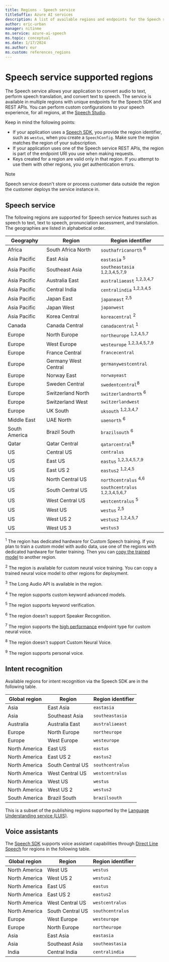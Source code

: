 ```yaml
---
title: Regions - Speech service
titleSuffix: Azure AI services
description: A list of available regions and endpoints for the Speech service, including speech to text, text to speech, and speech translation.
author: eric-urban
manager: nitinme
ms.service: azure-ai-speech
ms.topic: conceptual
ms.date: 1/17/2024
ms.author: eur
ms.custom: references_regions
---
```


# Speech service supported regions

The Speech service allows your application to convert audio to text, perform speech translation, and convert text to speech. The service is available in multiple regions with unique endpoints for the Speech SDK and REST APIs. You can perform custom configurations to your speech experience, for all regions, at the [Speech Studio](https://aka.ms/speechstudio/).

Keep in mind the following points:

* If your application uses a [Speech SDK](speech-sdk.md), you provide the region identifier, such as `westus`, when you create a `SpeechConfig`. Make sure the region matches the region of your subscription.
* If your application uses one of the Speech service REST APIs, the region is part of the endpoint URI you use when making requests.
* Keys created for a region are valid only in that region. If you attempt to use them with other regions, you get authentication errors.

> [!NOTE]
> Speech service doesn't store or process customer data outside the region the customer deploys the service instance in.

## Speech service

The following regions are supported for Speech service features such as speech to text, text to speech, pronunciation assessment, and translation. The geographies are listed in alphabetical order.

| Geography | Region | Region identifier |
| ----- | ----- | ----- |
| Africa | South Africa North | `southafricanorth` <sup>6</sup>|
| Asia Pacific | East Asia | `eastasia` <sup>5</sup>|
| Asia Pacific | Southeast Asia | `southeastasia` <sup>1,2,3,4,5,7,9</sup>|
| Asia Pacific | Australia East | `australiaeast` <sup>1,2,3,4,7</sup>|
| Asia Pacific | Central India | `centralindia` <sup>1,2,3,4,5</sup>|
| Asia Pacific | Japan East | `japaneast` <sup>2,5</sup>|
| Asia Pacific | Japan West | `japanwest` |
| Asia Pacific | Korea Central | `koreacentral` <sup>2</sup>|
| Canada | Canada Central | `canadacentral` <sup>1</sup>|
| Europe | North Europe | `northeurope` <sup>1,2,4,5,7</sup>|
| Europe | West Europe | `westeurope` <sup>1,2,3,4,5,7,9</sup>|
| Europe | France Central | `francecentral` |
| Europe | Germany West Central | `germanywestcentral` |
| Europe | Norway East | `norwayeast` |
| Europe | Sweden Central | `swedentcentral`<sup>8</sup> |
| Europe | Switzerland North | `switzerlandnorth` <sup>6</sup>|
| Europe | Switzerland West | `switzerlandwest` |
| Europe | UK South | `uksouth` <sup>1,2,3,4,7</sup>|
| Middle East | UAE North | `uaenorth` <sup>6</sup>|
| South America | Brazil South | `brazilsouth` <sup>6</sup>|
| Qatar | Qatar Central | `qatarcentral`<sup>8</sup> |
| US | Central US | `centralus` |
| US | East US | `eastus` <sup>1,2,3,4,5,7,9</sup>|
| US | East US 2 | `eastus2` <sup>1,2,4,5</sup>|
| US | North Central US | `northcentralus` <sup>4,6</sup>|
| US | South Central US | `southcentralus` <sup>1,2,3,4,5,6,7</sup>|
| US | West Central US | `westcentralus` <sup>5</sup>|
| US | West US | `westus` <sup>2,5</sup>|
| US | West US 2 | `westus2` <sup>1,2,4,5,7</sup>|
| US | West US 3 | `westus3` |

<sup>1</sup> The region has dedicated hardware for Custom Speech training. If you plan to train a custom model with audio data, use one of the regions with dedicated hardware for faster training. Then you can [copy the trained model](how-to-custom-speech-train-model.md#copy-a-model) to another region.

<sup>2</sup> The region is available for custom neural voice training. You can copy a trained neural voice model to other regions for deployment.

<sup>3</sup> The Long Audio API is available in the region.

<sup>4</sup> The region supports custom keyword advanced models.

<sup>5</sup> The region supports keyword verification.

<sup>6</sup> The region doesn't support Speaker Recognition.

<sup>7</sup> The region supports the [high performance](professional-voice-deploy-endpoint.md#add-a-deployment-endpoint) endpoint type for custom neural voice.

<sup>8</sup> The region doesn't support Custom Neural Voice.

<sup>9</sup> The region supports personal voice.

## Intent recognition

Available regions for intent recognition via the Speech SDK are in the following table.

| Global region | Region           | Region identifier |
| ------------- | ---------------- | -------------------- |
| Asia          | East Asia        | `eastasia`           |
| Asia          | Southeast Asia   | `southeastasia`      |
| Australia     | Australia East   | `australiaeast`      |
| Europe        | North Europe     | `northeurope`        |
| Europe        | West Europe      | `westeurope`         |
| North America | East US          | `eastus`             |
| North America | East US 2        | `eastus2`            |
| North America | South Central US | `southcentralus`     |
| North America | West Central US  | `westcentralus`      |
| North America | West US          | `westus`             |
| North America | West US 2        | `westus2`            |
| South America | Brazil South     | `brazilsouth`        |

This is a subset of the publishing regions supported by the [Language Understanding service (LUIS)](../luis/luis-reference-regions.md).

## Voice assistants

The [Speech SDK](speech-sdk.md) supports voice assistant capabilities through [Direct Line Speech](./direct-line-speech.md) for regions in the following table.

| Global region | Region           | Region identifier    |
| ------------- | ---------------- | -------------------- |
| North America | West US          | `westus`             |
| North America | West US 2        | `westus2`            |
| North America | East US          | `eastus`             |
| North America | East US 2        | `eastus2`            |
| North America | West Central US  | `westcentralus`      |
| North America | South Central US | `southcentralus`     |
| Europe        | West Europe      | `westeurope`         |
| Europe        | North Europe     | `northeurope`        |
| Asia          | East Asia        | `eastasia`           |
| Asia          | Southeast Asia   | `southeastasia`      |
| India         | Central India    | `centralindia`       |
